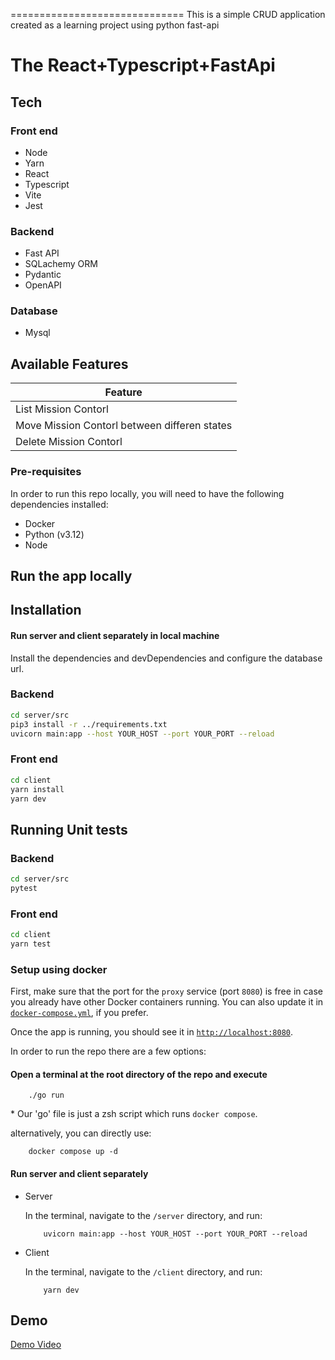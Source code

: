 ==============================
 This is a simple CRUD application created as a learning project using python fast-api

# 
#
# The React+Typescript+FastApi

## Tech

### Front end
- Node
- Yarn
- React
- Typescript
- Vite
- Jest

### Backend
- Fast API
- SQLachemy ORM
- Pydantic
- OpenAPI

### Database
- Mysql

## Available Features

| Feature                                                   |
|-----------------------------------------------------------|
| List Mission Contorl                                      |
| Move Mission Contorl between differen states              |
| Delete Mission Contorl                                    | 



### Pre-requisites

In order to run this repo locally, you will need to have the following dependencies installed:

- Docker
- Python (v3.12)
- Node

## Run the app locally

## Installation
#### Run server and client separately in local machine
Install the dependencies and devDependencies and configure the database url.

### Backend
```sh
cd server/src
pip3 install -r ../requirements.txt
uvicorn main:app --host YOUR_HOST --port YOUR_PORT --reload
```
### Front end
```sh
cd client
yarn install
yarn dev
```

## Running Unit tests
### Backend
```sh
cd server/src
pytest
```
### Front end
```sh
cd client
yarn test
```

### Setup using docker

First, make sure that the port for the `proxy` service (port `8080`) is free in case you already have other Docker containers running. You can also update it in [`docker-compose.yml`](./docker-compose.yml), if you prefer.

Once the app is running, you should see it in [`http://localhost:8080`](http://localhost:8080).

In order to run the repo there are a few options:

#### Open a terminal at the root directory of the repo and execute

        ./go run

\* Our 'go' file is just a zsh script which runs `docker compose`.

alternatively, you can directly use:

        docker compose up -d

#### Run server and client separately

- Server

    In the terminal, navigate to the `/server` directory, and run:

          uvicorn main:app --host YOUR_HOST --port YOUR_PORT --reload

- Client

    In the terminal, navigate to the `/client` directory, and run:

          yarn dev
## Demo
[Demo Video](./DemoVideo/DemoVideo.mp4)

